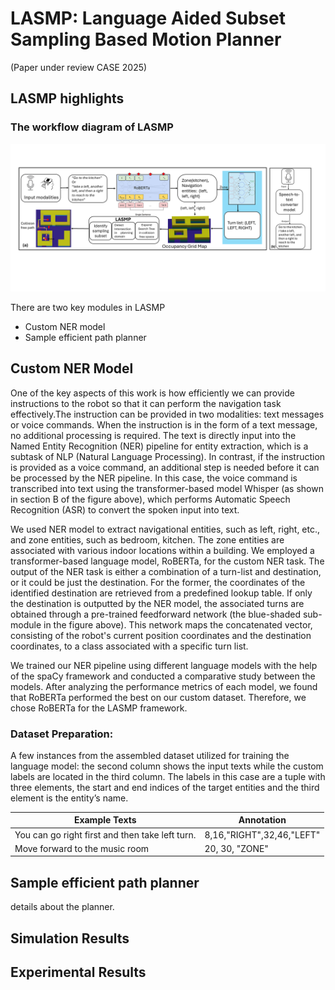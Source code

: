 # LASMP: Language Aided Subset Sampling Based Motion Planner 
(Paper under review CASE 2025)

## LASMP highlights
### The workflow diagram of LASMP
![Workflow](Figures/workflow.png)

There are two key modules in LASMP
- Custom NER model
- Sample efficient path planner

## Custom NER Model
One of the key aspects of this work is how efficiently we can provide instructions to the robot so that it can perform the navigation task effectively.The instruction can be provided in two modalities: text messages or voice commands. When the instruction is in the form of a text message, no additional processing is required. The text is directly input into the Named Entity Recognition (NER) pipeline for entity extraction, which is a subtask of NLP (Natural Language Processing). In contrast, if the instruction is provided as a voice command, an additional step is needed before it can be processed by the NER pipeline. In this case, the voice command is transcribed into text using the transformer-based model Whisper (as shown in section B of the figure above), which performs Automatic Speech Recognition (ASR) to convert the spoken input into text. 

We used NER model to extract navigational entities, such as left, right, etc., and zone entities, such as bedroom, kitchen. The zone entities are associated with various indoor locations within a building. We employed a transformer-based language model, RoBERTa, for the custom NER task. The output of the NER task is either a combination of a turn-list and destination, or it could be just the destination. For the former, the coordinates of the identified destination are retrieved from a predefined lookup table. If only the destination is outputted by the NER model, the associated turns are obtained through a pre-trained feedforward network (the blue-shaded sub-module in the figure above). This network maps the concatenated vector, consisting of the robot's current position coordinates and the destination coordinates, to a class associated with a specific turn list.

We trained our NER pipeline using different language models with the help of the spaCy framework and conducted a comparative study between the models. After analyzing the performance metrics of each model, we found that RoBERTa performed the best on our custom dataset. Therefore, we chose RoBERTa for the LASMP framework.

### Dataset Preparation:

A few instances from the assembled dataset utilized for training the language model: the second column shows the input texts while the custom labels are located in the third column. The labels in this case are a tuple with three elements, the start and end indices of the target entities and the third element is the entity’s name.

| Example Texts                                   | Annotation                |
| ----------------------------------------------  | ------------------------- |  
|You can go right first and then take left turn.  | 8,16,"RIGHT",32,46,"LEFT" |
|Move forward to the music room                   | 20, 30, "ZONE"            | 

## Sample efficient path planner
details about the planner.

## Simulation Results

## Experimental Results
